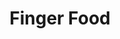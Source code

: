---
layout: recipe-category
title: Finger Food
categories: recipes
permalink: /recipes/finger-food
---